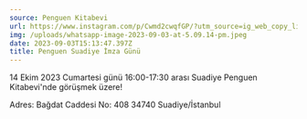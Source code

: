```yaml
---
source: Penguen Kitabevi
url: https://www.instagram.com/p/Cwmd2cwqfGP/?utm_source=ig_web_copy_link&igshid=MzRlODBiNWFlZA==
img: /uploads/whatsapp-image-2023-09-03-at-5.09.14-pm.jpeg
date: 2023-09-03T15:13:47.397Z
title: Penguen Suadiye İmza Günü
---
```

14 Ekim 2023 Cumartesi günü 16:00-17:30 arası Suadiye Penguen Kitabevi'nde görüşmek üzere!



Adres: Bağdat Caddesi No: 408 34740 Suadiye/İstanbul
